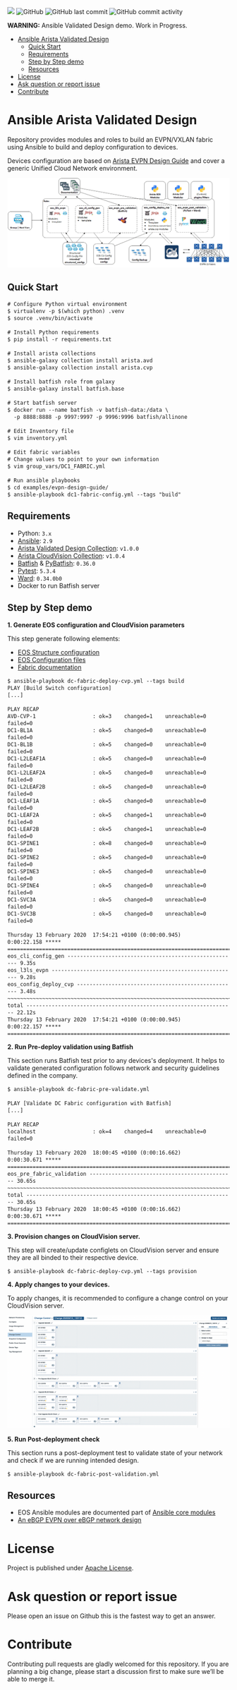 ![](https://img.shields.io/badge/Arista-EOS%20Automation-blue) ![GitHub](https://img.shields.io/github/license/aristanetworks/ansible-avd)  ![GitHub last commit](https://img.shields.io/github/last-commit/aristanetworks/ansible-avd) ![GitHub commit activity](https://img.shields.io/github/commit-activity/w/aristanetworks/ansible-avd)

__WARNING:__ Ansible Validated Design demo. Work in Progress.

<!-- @import "[TOC]" {cmd="toc" depthFrom=1 depthTo=6 orderedList=false} -->

<!-- code_chunk_output -->

- [Ansible Arista Validated Design](#ansible-arista-validated-design)
  - [Quick Start](#quick-start)
  - [Requirements](#requirements)
  - [Step by Step demo](#step-by-step-demo)
  - [Resources](#resources)
- [License](#license)
- [Ask question or report issue](#ask-question-or-report-issue)
- [Contribute](#contribute)

<!-- /code_chunk_output -->

# Ansible Arista Validated Design

Repository provides modules and roles to build an EVPN/VXLAN fabric using Ansible to build and deploy configuration to devices.

Devices configuration are based on [Arista EVPN Design Guide](https://www.arista.com/en/solutions/design-guides) and cover a generic Unified Cloud Network environment.

![arista-bgp-evpn-fabric](media/figure-1-example-playbook-evpn-deploy-cvp.gif)

## Quick Start

```shell
# Configure Python virtual environment
$ virtualenv -p $(which python) .venv
$ source .venv/bin/activate

# Install Python requirements
$ pip install -r requirements.txt

# Install arista collections
$ ansible-galaxy collection install arista.avd
$ ansible-galaxy collection install arista.cvp

# Install batfish role from galaxy
$ ansible-galaxy install batfish.base

# Start batfish server
$ docker run --name batfish -v batfish-data:/data \
  -p 8888:8888 -p 9997:9997 -p 9996:9996 batfish/allinone

# Edit Inventory file
$ vim inventory.yml

# Edit fabric variables
# Change values to point to your own information
$ vim group_vars/DC1_FABRIC.yml

# Run ansible playbooks
$ cd examples/evpn-design-guide/
$ ansible-playbook dc1-fabric-config.yml --tags "build"
```

## Requirements

- Python: `3.x`
- [Ansible](https://www.ansible.com/): `2.9`
- [Arista Validated Design Collection](https://galaxy.ansible.com/arista/avd): `v1.0.0`
- [Arista CloudVision Collection](https://galaxy.ansible.com/arista/cvp): `v1.0.4`
- [Batfish](https://github.com/batfish/batfish) & [PyBatfish](https://github.com/batfish/pybatfish): `0.36.0` 
- [Pytest](https://docs.pytest.org/en/latest/): `5.3.4`
- [Ward](https://wardpy.com/): `0.34.0b0`
- Docker to run Batfish server

## Step by Step demo

__1. Generate EOS configuration and CloudVision parameters__

This step generate following elements:

- [EOS Structure configuration](intended/structured_configs/)
- [EOS Configuration files](intended/configs/)
- [Fabric documentation](documentation/)

```shell
$ ansible-playbook dc-fabric-deploy-cvp.yml --tags build
PLAY [Build Switch configuration]
[...]

PLAY RECAP 
AVD-CVP-1                  : ok=3    changed=1    unreachable=0    failed=0
DC1-BL1A                   : ok=5    changed=0    unreachable=0    failed=0
DC1-BL1B                   : ok=5    changed=0    unreachable=0    failed=0
DC1-L2LEAF1A               : ok=5    changed=0    unreachable=0    failed=0
DC1-L2LEAF2A               : ok=5    changed=0    unreachable=0    failed=0
DC1-L2LEAF2B               : ok=5    changed=0    unreachable=0    failed=0
DC1-LEAF1A                 : ok=5    changed=0    unreachable=0    failed=0
DC1-LEAF2A                 : ok=5    changed=1    unreachable=0    failed=0
DC1-LEAF2B                 : ok=5    changed=1    unreachable=0    failed=0
DC1-SPINE1                 : ok=8    changed=0    unreachable=0    failed=0
DC1-SPINE2                 : ok=5    changed=0    unreachable=0    failed=0
DC1-SPINE3                 : ok=5    changed=0    unreachable=0    failed=0
DC1-SPINE4                 : ok=5    changed=0    unreachable=0    failed=0
DC1-SVC3A                  : ok=5    changed=0    unreachable=0    failed=0
DC1-SVC3B                  : ok=5    changed=0    unreachable=0    failed=0

Thursday 13 February 2020  17:54:21 +0100 (0:00:00.945)       0:00:22.158 ***** 
=============================================================================== 
eos_cli_config_gen ------------------------------------------------------ 9.35s
eos_l3ls_evpn ----------------------------------------------------------- 9.28s
eos_config_deploy_cvp --------------------------------------------------- 3.48s
~~~~~~~~~~~~~~~~~~~~~~~~~~~~~~~~~~~~~~~~~~~~~~~~~~~~~~~~~~~~~~~~~~~~~~~~~~~~~~~ 
total ------------------------------------------------------------------ 22.12s
Thursday 13 February 2020  17:54:21 +0100 (0:00:00.945)       0:00:22.157 ***** 
===============================================================================
```

__2. Run Pre-deploy validation using Batfish__

This section runs Batfish test prior to any devices's deployment. It helps to validate generated configuration follows network and security guidelines defined in the company.

```shell
$ ansible-playbook dc-fabric-pre-validate.yml

PLAY [Validate DC Fabric configuration with Batfish]
[...]

PLAY RECAP 
localhost                  : ok=4    changed=4    unreachable=0    failed=0

Thursday 13 February 2020  18:00:45 +0100 (0:00:16.662)       0:00:30.671 ***** 
=============================================================================== 
eos_pre_fabric_validation ---------------------------------------------- 30.65s
~~~~~~~~~~~~~~~~~~~~~~~~~~~~~~~~~~~~~~~~~~~~~~~~~~~~~~~~~~~~~~~~~~~~~~~~~~~~~~~ 
total ------------------------------------------------------------------ 30.65s
Thursday 13 February 2020  18:00:45 +0100 (0:00:16.662)       0:00:30.671 ***** 
=============================================================================== 
```

__3. Provision changes on CloudVision server.__

This step will create/update configlets on CloudVision server and ensure they are all binded to their respective device.

```shell
$ ansible-playbook dc-fabric-deploy-cvp.yml --tags provision
```

__4. Apply changes to your devices.__

To apply changes, it is recommended to configure a change control on your CloudVision server.

![Change Control](media/figure-2-cloudvision-change-control.png)


__5. Run Post-deployment check__

This section runs a post-deployment test to validate state of your network and check if we are running intended design.

```shell
$ ansible-playbook dc-fabric-post-validation.yml
```

## Resources

- EOS Ansible modules are documented part of [Ansible core modules](https://docs.ansible.com/ansible/latest/modules/list_of_network_modules.html#eos)
- [An eBGP EVPN over eBGP network design](https://eos.arista.com/evpn-configuration-ebgp-design-for-evpn-overlay-network/)

# License

Project is published under [Apache License](../../LICENSE).

# Ask question or report issue

Please open an issue on Github this is the fastest way to get an answer.

# Contribute

Contributing pull requests are gladly welcomed for this repository. If you are planning a big change, please start a discussion first to make sure we’ll be able to merge it.
